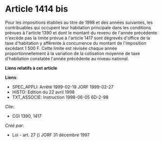 # Article 1414 bis

Pour les impositions établies au titre de 1998 et des années suivantes, les contribuables qui occupent leur habitation
principale dans les conditions prévues à l'article 1390 et dont le montant du revenu de l'année précédente n'excède pas la
limite prévue à l'article 1417 sont dégrevés d'office de la taxe d'habitation y afférente à concurrence du montant de
l'imposition excédant 1 500 F. Cette limite est révisée chaque année proportionnellement à la variation de la cotisation
moyenne de taxe d'habitation constatée l'année précédente au niveau national.

**Liens relatifs à cet article**

**Liens**:

  - SPEC_APPLI: Arrêté 1999-02-19 JORF 1999-02-27
  - HISTO: Edition du 22 avril 1998
  - TXT_ASSOCIE: Instruction 1998-06-05 6D-2-98

_Cite_:

  - CGI 1390, 1417

_Créé par_:

  - Loi - art. 27 () JORF 31 décembre 1997
